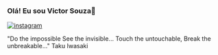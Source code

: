 ### Olá! Eu sou Victor Souza👋

[![instagram](https://img.shields.io/badge/Instagram-E4405F?style=for-the-badge&logo=instagram&logoColor=white
)](https://www.instagram.com/victt4vares/)

"Do the impossible See the invisible... Touch the untouchable, Break the unbreakable..." Taku Iwasaki


